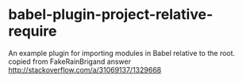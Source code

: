 # babel-plugin-project-relative-require

An example plugin for importing modules in Babel relative to the root.
copied from FakeRainBrigand answer http://stackoverflow.com/a/31069137/1329668
